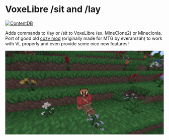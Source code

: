 # VoxeLibre /sit and /lay
[![ContentDB](https://content.minetest.net/packages/rudzik8/mcl_cozy/shields/downloads/)](https://content.minetest.net/packages/rudzik8/mcl_cozy/)

Adds commands to /lay or /sit to VoxeLibre (ex. MineClone2) or Mineclonia. Port of good old [cozy mod](https://forum.minetest.net/viewtopic.php?f=11&t=14143) (originally made for MTG by everamzah) to work with VL properly and even provide some nice new features!

![Screenshot](screenshot.png)
